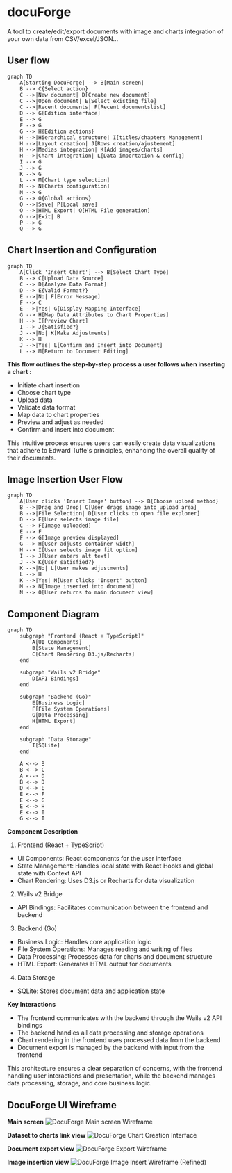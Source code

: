 # docuForge
A tool to create/edit/export documents with image and charts integration of your own data from CSV/excel/JSON...

## User flow
```mermaid
graph TD
    A[Starting DocuForge] --> B[Main screen]
    B --> C{Select action}
    C -->|New document| D[Create new document]
    C -->|Open document| E[Select existing file]
    C -->|Recent documents| F[Recent documentslist]
    D --> G[Edition interface]
    E --> G
    F --> G
    G --> H{Edition actions}
    H -->|Hierarchical structure| I[titles/chapters Management]
    H -->|Layout creation| J[Rows creation/ajustement]
    H -->|Medias integration| K[Add images/charts]
    H -->|Chart integration| L[Data importation & config]
    I --> G
    J --> G
    K --> G
    L --> M[Chart type selection]
    M --> N[Charts configuration]
    N --> G
    G --> O{Global actions}
    O -->|Save| P[Local save]
    O -->|HTML Export| Q[HTML File generation]
    O -->|Exit| B
    P --> G
    Q --> G
```

## Chart Insertion and Configuration
```mermaid
graph TD
    A[Click 'Insert Chart'] --> B[Select Chart Type]
    B --> C[Upload Data Source]
    C --> D[Analyze Data Format]
    D --> E{Valid Format?}
    E -->|No| F[Error Message]
    F --> C
    E -->|Yes| G[Display Mapping Interface]
    G --> H[Map Data Attributes to Chart Properties]
    H --> I[Preview Chart]
    I --> J{Satisfied?}
    J -->|No| K[Make Adjustments]
    K --> H
    J -->|Yes| L[Confirm and Insert into Document]
    L --> M[Return to Document Editing]
```

**This flow outlines the step-by-step process a user follows when inserting a chart :**
- Initiate chart insertion
- Choose chart type
- Upload data
- Validate data format
- Map data to chart properties
- Preview and adjust as needed
- Confirm and insert into document

This intuitive process ensures users can easily create data visualizations that adhere to Edward Tufte's principles, enhancing the overall quality of their documents.

## Image Insertion User Flow

```mermaid
graph TD
    A[User clicks 'Insert Image' button] --> B{Choose upload method}
    B -->|Drag and Drop| C[User drags image into upload area]
    B -->|File Selection| D[User clicks to open file explorer]
    D --> E[User selects image file]
    C --> F[Image uploaded]
    E --> F
    F --> G[Image preview displayed]
    G --> H[User adjusts container width]
    H --> I[User selects image fit option]
    I --> J[User enters alt text]
    J --> K{User satisfied?}
    K -->|No| L[User makes adjustments]
    L --> H
    K -->|Yes| M[User clicks 'Insert' button]
    M --> N[Image inserted into document]
    N --> O[User returns to main document view]
```

## Component Diagram
```mermaid
graph TD
    subgraph "Frontend (React + TypeScript)"
        A[UI Components]
        B[State Management]
        C[Chart Rendering D3.js/Recharts]
    end

    subgraph "Wails v2 Bridge"
        D[API Bindings]
    end

    subgraph "Backend (Go)"
        E[Business Logic]
        F[File System Operations]
        G[Data Processing]
        H[HTML Export]
    end

    subgraph "Data Storage"
        I[SQLite]
    end

    A <--> B
    B <--> C
    A <--> D
    B <--> D
    D <--> E
    E <--> F
    E <--> G
    E <--> H
    E <--> I
    G <--> I
```
**Component Description**
1. Frontend (React + TypeScript)
  - UI Components: React components for the user interface
  - State Management: Handles local state with React Hooks and global state with Context API
  - Chart Rendering: Uses D3.js or Recharts for data visualization
2. Wails v2 Bridge
  - API Bindings: Facilitates communication between the frontend and backend
3. Backend (Go)
  - Business Logic: Handles core application logic
  - File System Operations: Manages reading and writing of files
  - Data Processing: Processes data for charts and document structure
  - HTML Export: Generates HTML output for documents
4. Data Storage
  - SQLite: Stores document data and application state

**Key Interactions**
- The frontend communicates with the backend through the Wails v2 API bindings
- The backend handles all data processing and storage operations
- Chart rendering in the frontend uses processed data from the backend
- Document export is managed by the backend with input from the frontend

This architecture ensures a clear separation of concerns, with the frontend handling user interactions and presentation, while the backend manages data processing, storage, and core business logic.


## DocuForge UI Wireframe

**Main screen**
![DocuForge Main screen Wireframe](repo/docuforge-main-wireframe.svg)

**Dataset to charts link view**
![DocuForge Chart Creation Interface](repo/docuforge-chart-creation-wireframe.svg)

**Document export view**
![DocuForge Export Wireframe](repo/docuforge-export-wireframe.svg)

**Image insertion view**
![DocuForge Image Insert Wireframe (Refined)](repo/docuforge-image-insert-wireframe.svg)